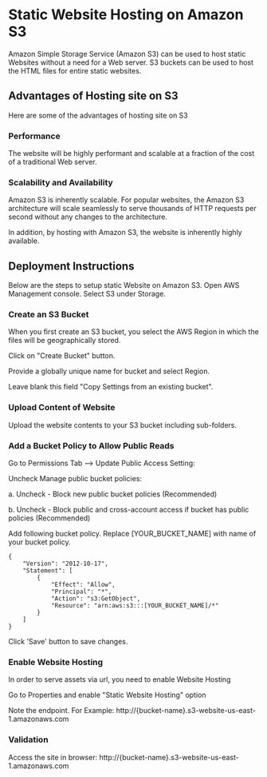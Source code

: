 # Static Website Hosting on Amazon S3

Amazon Simple Storage Service (Amazon S3) can be used to host static Websites without a need for a Web server. S3 buckets can be used to host the HTML files for entire static websites.

## Advantages of Hosting site on S3

Here are some of the advantages of hosting site on S3

### Performance

The website will be highly performant and scalable at a fraction of the cost of a traditional Web server.

### Scalability and Availability

Amazon S3 is inherently scalable. For popular websites, the Amazon S3 architecture will scale seamlessly to serve thousands of HTTP requests per second without any changes to the architecture.

In addition, by hosting with Amazon S3, the website is inherently highly available.
 

## Deployment Instructions

Below are the steps to setup static Website on Amazon S3. Open AWS Management console. Select S3 under Storage.

### Create an S3 Bucket

When you first create an S3 bucket, you select the AWS Region in which the files will be geographically stored.

Click on "Create Bucket" button.

Provide a globally unique name for bucket and select Region. 

Leave blank this field "Copy Settings from an existing bucket".

### Upload Content of Website

Upload the website contents to your S3 bucket including sub-folders.


### Add a Bucket Policy to Allow Public Reads

Go to Permissions Tab --> Update Public Access Setting:

Uncheck Manage public bucket policies:

a. Uncheck - Block new public bucket policies (Recommended)

b. Uncheck - Block public and cross-account access if bucket has public policies (Recommended) 

Add following bucket policy. Replace [YOUR_BUCKET_NAME] with name of your bucket policy.

```
{ 
    "Version": "2012-10-17",
    "Statement": [
        {
            "Effect": "Allow", 
            "Principal": "*", 
            "Action": "s3:GetObject", 
            "Resource": "arn:aws:s3:::[YOUR_BUCKET_NAME]/*" 
        } 
    ] 
}
```

Click 'Save' button to save changes.

### Enable Website Hosting
In order to serve assets via url, you need to enable Website Hosting

Go to Properties and enable "Static Website Hosting" option

Note the endpoint.
For Example:
http://{bucket-name}.s3-website-us-east-1.amazonaws.com

### Validation

Access the site in browser:
http://{bucket-name}.s3-website-us-east-1.amazonaws.com
